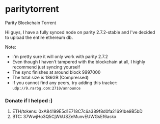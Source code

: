 # paritytorrent
Parity Blockchain Torrent

Hi guys, I have a fully synced node on parity 2.7.2-stable and I've decided to upload the entire ethereum db.

Note: 
* I'm pretty sure it will only work with parity 2.7.2
* Even though I haven't tampered with the blockchain at all, I highly recommend just syncing yourself
* The sync finishes at around block 9997000
* The total size is 186GB (Compressed)
* If you cannot find any peers, try adding this tracker: `udp://9.rarbg.com:2710/announce`


### Donate if I helped :)
1. ETH/tokens: 0xA84199E5d1E718C7c6a389f8d0fa21691be9B5bD
2. BTC: 37WwjHo3Q5CjWkUSZeMunvEUWGsEf6askx
